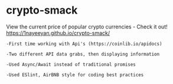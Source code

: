 # crypto-smack
View the current price of popular crypto currencies - Check it out! https://1nayeeyan.github.io/crypto-smack/

    -First time working with Api's (https://coinlib.io/apidocs)
    
    -Two different API data grabs, then displaying information
    
    -Used Async/Await instead of traditional promises

    -Used ESlint, AirBNB style for coding best practices

